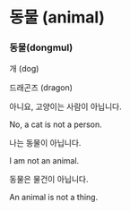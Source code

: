 # 동물 \(animal\)

### 동물\(dongmul\)

개 \(dog\)

드래곤즈 \(dragon\)

아니요, 고양이는 사람이 아닙니다.

No, a cat is not a person.

나는 동물이 아닙니다.

I am not an animal.

동물은 물건이 아닙니다.

An animal is not a thing.

